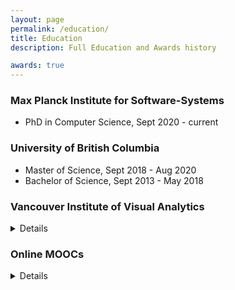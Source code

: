 ```yaml
---
layout: page
permalink: /education/
title: Education
description: Full Education and Awards history

awards: true
---
```


### Max Planck Institute for Software-Systems

+ PhD in Computer Science, Sept 2020 - current

### University of British Columbia

+ Master of Science, Sept 2018 - Aug 2020
+ Bachelor of Science, Sept 2013 - May 2018

### Vancouver Institute of Visual Analytics

<details><summary>Details</summary>

<ul>
<li> Visual Analytics 101 : Tools, Techniques, and Theory </li>
<li> Visual Analytics 102 : Applications of Visual Analytics </li>
</ul>

</details>

### Online MOOCs

<details><summary>Details</summary>

<h4> Coursera </h4>

<ul>
<li> Neural Networks and Deep Learning - deeplearning.ai </li>
<li> Statistical Inference - John Hopkins University </li>
<li> Reproducible Research - John Hopkins University </li>
<li> Exploratory Data Analysis - John Hopkins University </li>
<li> Structuring Machine Learning Projects - deeplearning.ai </li>
<li> Getting and Cleaning Data - John Hopkins University </li>
<li> R Programming - John Hopkins Univesrity </li>
<li> The Data Scientist's Toolbox - John Hopkins University </li>
</ul>

<h4> Udacity </h4>

<ul>
<li> CS344 Intro to Parallel Programming - NVIDIA </li>
</ul>

<h4> GW SEAS Open edX </h4>

<ul>
<li> Practical Numerical Methods with Python </li>
</ul>

</details>